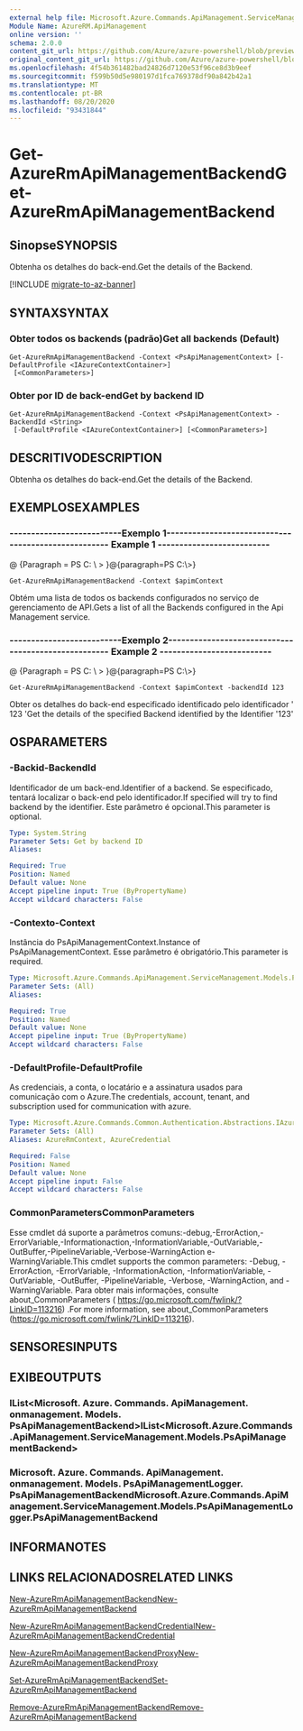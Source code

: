```yaml
---
external help file: Microsoft.Azure.Commands.ApiManagement.ServiceManagement.dll-Help.xml
Module Name: AzureRM.ApiManagement
online version: ''
schema: 2.0.0
content_git_url: https://github.com/Azure/azure-powershell/blob/preview/src/ResourceManager/ApiManagement/Commands.ApiManagement/help/Get-AzureRmApiManagementBackend.md
original_content_git_url: https://github.com/Azure/azure-powershell/blob/preview/src/ResourceManager/ApiManagement/Commands.ApiManagement/help/Get-AzureRmApiManagementBackend.md
ms.openlocfilehash: 4f54b361482bad24826d7120e53f96ce8d3b9eef
ms.sourcegitcommit: f599b50d5e980197d1fca769378df90a842b42a1
ms.translationtype: MT
ms.contentlocale: pt-BR
ms.lasthandoff: 08/20/2020
ms.locfileid: "93431844"
---
```

# <span data-ttu-id="80f0a-101">Get-AzureRmApiManagementBackend</span><span class="sxs-lookup"><span data-stu-id="80f0a-101">Get-AzureRmApiManagementBackend</span></span>

## <span data-ttu-id="80f0a-102">Sinopse</span><span class="sxs-lookup"><span data-stu-id="80f0a-102">SYNOPSIS</span></span>
<span data-ttu-id="80f0a-103">Obtenha os detalhes do back-end.</span><span class="sxs-lookup"><span data-stu-id="80f0a-103">Get the details of the Backend.</span></span>

[!INCLUDE [migrate-to-az-banner](../../includes/migrate-to-az-banner.md)]

## <span data-ttu-id="80f0a-104">SYNTAX</span><span class="sxs-lookup"><span data-stu-id="80f0a-104">SYNTAX</span></span>

### <span data-ttu-id="80f0a-105">Obter todos os backends (padrão)</span><span class="sxs-lookup"><span data-stu-id="80f0a-105">Get all backends (Default)</span></span>
```
Get-AzureRmApiManagementBackend -Context <PsApiManagementContext> [-DefaultProfile <IAzureContextContainer>]
 [<CommonParameters>]
```

### <span data-ttu-id="80f0a-106">Obter por ID de back-end</span><span class="sxs-lookup"><span data-stu-id="80f0a-106">Get by backend ID</span></span>
```
Get-AzureRmApiManagementBackend -Context <PsApiManagementContext> -BackendId <String>
 [-DefaultProfile <IAzureContextContainer>] [<CommonParameters>]
```

## <span data-ttu-id="80f0a-107">DESCRITIVO</span><span class="sxs-lookup"><span data-stu-id="80f0a-107">DESCRIPTION</span></span>
<span data-ttu-id="80f0a-108">Obtenha os detalhes do back-end.</span><span class="sxs-lookup"><span data-stu-id="80f0a-108">Get the details of the Backend.</span></span>

## <span data-ttu-id="80f0a-109">EXEMPLOS</span><span class="sxs-lookup"><span data-stu-id="80f0a-109">EXAMPLES</span></span>

### <span data-ttu-id="80f0a-110">--------------------------Exemplo 1--------------------------</span><span class="sxs-lookup"><span data-stu-id="80f0a-110">--------------------------  Example 1  --------------------------</span></span>
<span data-ttu-id="80f0a-111">@ {Paragraph = PS C: \\ \> }</span><span class="sxs-lookup"><span data-stu-id="80f0a-111">@{paragraph=PS C:\\\>}</span></span>







```
Get-AzureRmApiManagementBackend -Context $apimContext
```

<span data-ttu-id="80f0a-112">Obtém uma lista de todos os backends configurados no serviço de gerenciamento de API.</span><span class="sxs-lookup"><span data-stu-id="80f0a-112">Gets a list of all the Backends configured in the Api Management service.</span></span>

### <span data-ttu-id="80f0a-113">--------------------------Exemplo 2--------------------------</span><span class="sxs-lookup"><span data-stu-id="80f0a-113">--------------------------  Example 2  --------------------------</span></span>
<span data-ttu-id="80f0a-114">@ {Paragraph = PS C: \\ \> }</span><span class="sxs-lookup"><span data-stu-id="80f0a-114">@{paragraph=PS C:\\\>}</span></span>







```
Get-AzureRmApiManagementBackend -Context $apimContext -backendId 123
```

<span data-ttu-id="80f0a-115">Obter os detalhes do back-end especificado identificado pelo identificador ' 123 '</span><span class="sxs-lookup"><span data-stu-id="80f0a-115">Get the details of the specified Backend identified by the Identifier '123'</span></span>

## <span data-ttu-id="80f0a-116">OS</span><span class="sxs-lookup"><span data-stu-id="80f0a-116">PARAMETERS</span></span>

### <span data-ttu-id="80f0a-117">-Backid</span><span class="sxs-lookup"><span data-stu-id="80f0a-117">-BackendId</span></span>
<span data-ttu-id="80f0a-118">Identificador de um back-end.</span><span class="sxs-lookup"><span data-stu-id="80f0a-118">Identifier of a backend.</span></span>
<span data-ttu-id="80f0a-119">Se especificado, tentará localizar o back-end pelo identificador.</span><span class="sxs-lookup"><span data-stu-id="80f0a-119">If specified will try to find backend by the identifier.</span></span>
<span data-ttu-id="80f0a-120">Este parâmetro é opcional.</span><span class="sxs-lookup"><span data-stu-id="80f0a-120">This parameter is optional.</span></span>

```yaml
Type: System.String
Parameter Sets: Get by backend ID
Aliases: 

Required: True
Position: Named
Default value: None
Accept pipeline input: True (ByPropertyName)
Accept wildcard characters: False
```

### <span data-ttu-id="80f0a-121">-Contexto</span><span class="sxs-lookup"><span data-stu-id="80f0a-121">-Context</span></span>
<span data-ttu-id="80f0a-122">Instância do PsApiManagementContext.</span><span class="sxs-lookup"><span data-stu-id="80f0a-122">Instance of PsApiManagementContext.</span></span>
<span data-ttu-id="80f0a-123">Esse parâmetro é obrigatório.</span><span class="sxs-lookup"><span data-stu-id="80f0a-123">This parameter is required.</span></span>

```yaml
Type: Microsoft.Azure.Commands.ApiManagement.ServiceManagement.Models.PsApiManagementContext
Parameter Sets: (All)
Aliases: 

Required: True
Position: Named
Default value: None
Accept pipeline input: True (ByPropertyName)
Accept wildcard characters: False
```

### <span data-ttu-id="80f0a-124">-DefaultProfile</span><span class="sxs-lookup"><span data-stu-id="80f0a-124">-DefaultProfile</span></span>
<span data-ttu-id="80f0a-125">As credenciais, a conta, o locatário e a assinatura usados para comunicação com o Azure.</span><span class="sxs-lookup"><span data-stu-id="80f0a-125">The credentials, account, tenant, and subscription used for communication with azure.</span></span>

```yaml
Type: Microsoft.Azure.Commands.Common.Authentication.Abstractions.IAzureContextContainer
Parameter Sets: (All)
Aliases: AzureRmContext, AzureCredential

Required: False
Position: Named
Default value: None
Accept pipeline input: False
Accept wildcard characters: False
```

### <span data-ttu-id="80f0a-126">CommonParameters</span><span class="sxs-lookup"><span data-stu-id="80f0a-126">CommonParameters</span></span>
<span data-ttu-id="80f0a-127">Esse cmdlet dá suporte a parâmetros comuns:-debug,-ErrorAction,-ErrorVariable,-Informationaction,-InformationVariable,-OutVariable,-OutBuffer,-PipelineVariable,-Verbose-WarningAction e-WarningVariable.</span><span class="sxs-lookup"><span data-stu-id="80f0a-127">This cmdlet supports the common parameters: -Debug, -ErrorAction, -ErrorVariable, -InformationAction, -InformationVariable, -OutVariable, -OutBuffer, -PipelineVariable, -Verbose, -WarningAction, and -WarningVariable.</span></span> <span data-ttu-id="80f0a-128">Para obter mais informações, consulte about_CommonParameters ( https://go.microsoft.com/fwlink/?LinkID=113216) .</span><span class="sxs-lookup"><span data-stu-id="80f0a-128">For more information, see about_CommonParameters (https://go.microsoft.com/fwlink/?LinkID=113216).</span></span>

## <span data-ttu-id="80f0a-129">SENSORES</span><span class="sxs-lookup"><span data-stu-id="80f0a-129">INPUTS</span></span>

## <span data-ttu-id="80f0a-130">EXIBE</span><span class="sxs-lookup"><span data-stu-id="80f0a-130">OUTPUTS</span></span>

### <span data-ttu-id="80f0a-131">IList<Microsoft. Azure. Commands. ApiManagement. onmanagement. Models. PsApiManagementBackend></span><span class="sxs-lookup"><span data-stu-id="80f0a-131">IList<Microsoft.Azure.Commands.ApiManagement.ServiceManagement.Models.PsApiManagementBackend></span></span>

### <span data-ttu-id="80f0a-132">Microsoft. Azure. Commands. ApiManagement. onmanagement. Models. PsApiManagementLogger. PsApiManagementBackend</span><span class="sxs-lookup"><span data-stu-id="80f0a-132">Microsoft.Azure.Commands.ApiManagement.ServiceManagement.Models.PsApiManagementLogger.PsApiManagementBackend</span></span>

## <span data-ttu-id="80f0a-133">INFORMA</span><span class="sxs-lookup"><span data-stu-id="80f0a-133">NOTES</span></span>

## <span data-ttu-id="80f0a-134">LINKS RELACIONADOS</span><span class="sxs-lookup"><span data-stu-id="80f0a-134">RELATED LINKS</span></span>

[<span data-ttu-id="80f0a-135">New-AzureRmApiManagementBackend</span><span class="sxs-lookup"><span data-stu-id="80f0a-135">New-AzureRmApiManagementBackend</span></span>](./New-AzureRmApiManagementBackend.md)

[<span data-ttu-id="80f0a-136">New-AzureRmApiManagementBackendCredential</span><span class="sxs-lookup"><span data-stu-id="80f0a-136">New-AzureRmApiManagementBackendCredential</span></span>](./New-AzureRmApiManagementBackendCredential.md)

[<span data-ttu-id="80f0a-137">New-AzureRmApiManagementBackendProxy</span><span class="sxs-lookup"><span data-stu-id="80f0a-137">New-AzureRmApiManagementBackendProxy</span></span>](./New-AzureRmApiManagementBackendProxy.md)

[<span data-ttu-id="80f0a-138">Set-AzureRmApiManagementBackend</span><span class="sxs-lookup"><span data-stu-id="80f0a-138">Set-AzureRmApiManagementBackend</span></span>](./Set-AzureRmApiManagementBackend.md)

[<span data-ttu-id="80f0a-139">Remove-AzureRmApiManagementBackend</span><span class="sxs-lookup"><span data-stu-id="80f0a-139">Remove-AzureRmApiManagementBackend</span></span>](./Remove-AzureRmApiManagementBackend.md)
